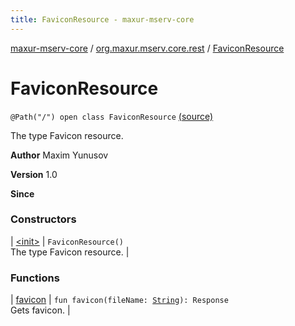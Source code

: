 ```yaml
---
title: FaviconResource - maxur-mserv-core
---
```


[maxur-mserv-core](../../index.html) / [org.maxur.mserv.core.rest](../index.html) / [FaviconResource](.)

# FaviconResource

`@Path("/") open class FaviconResource` [(source)](https://github.com/myunusov/maxur-mserv/tree/master/maxur-mserv-core/src/main/kotlin/org/maxur/mserv/core/rest/FaviconResource.kt#L19)

The type Favicon resource.

**Author**
Maxim Yunusov

**Version**
1.0

**Since**

### Constructors

| [&lt;init&gt;](-init-.html) | `FaviconResource()`<br>The type Favicon resource. |

### Functions

| [favicon](favicon.html) | `fun favicon(fileName: `[`String`](https://kotlinlang.org/api/latest/jvm/stdlib/kotlin/-string/index.html)`): Response`<br>Gets favicon. |

